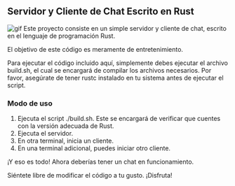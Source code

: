 ## Servidor y Cliente de Chat Escrito en Rust
![gif](../gif/gif.gif)
Este proyecto consiste en un simple servidor y cliente de chat, escrito en el lenguaje de programación Rust.

El objetivo de este código es meramente de entretenimiento.

Para ejecutar el código incluido aquí, simplemente debes ejecutar el archivo build.sh, el cual se encargará de compilar los archivos necesarios. Por favor, asegúrate de tener rustc instalado en tu sistema antes de ejecutar el script.
### Modo de uso

   1. Ejecuta el script ./build.sh. Este se encargará de verificar que cuentes con la versión adecuada de Rust.
   2. Ejecuta el servidor.
   3. En otra terminal, inicia un cliente.
   4. En una terminal adicional, puedes iniciar otro cliente.

¡Y eso es todo! Ahora deberías tener un chat en funcionamiento.

Siéntete libre de modificar el código a tu gusto. ¡Disfruta!



